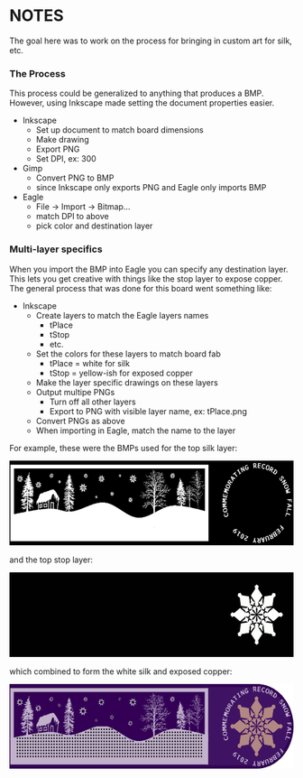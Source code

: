 # NOTES

The goal here was to work on the process for bringing in custom art for silk, etc.

### The Process
This process could be generalized to anything that produces a BMP. However, using Inkscape made setting the document properties easier.

* Inkscape
  * Set up document to match board dimensions
  * Make drawing
  * Export PNG
  * Set DPI, ex: 300
* Gimp
  * Convert PNG to BMP
  * since Inkscape only exports PNG and Eagle only imports BMP
* Eagle
  * File -> Import -> Bitmap...
  * match DPI to above
  * pick color and destination layer

### Multi-layer specifics
When you import the BMP into Eagle you can specify any destination layer. This lets you
get creative with things like the stop layer to expose copper. The general process that
was done for this board went something like:

* Inkscape
  * Create layers to match the Eagle layers names
    * tPlace
    * tStop
    * etc.
  * Set the colors for these layers to match board fab
    * tPlace = white for silk
    * tStop = yellow-ish for exposed copper
  * Make the layer specific drawings on these layers
  * Output multipe PNGs
    * Turn off all other layers
    * Export to PNG with visible layer name, ex: tPlace.png
  * Convert PNGs as above
  * When importing in Eagle, match the name to the layer

For example, these were the BMPs used for the top silk layer:

<img src="./doc/tPlace.bmp" height=150px>

and the top stop layer:

<img src="./doc/tStop.bmp" height=150px>

which combined to form the white silk and exposed copper:

<img src="./doc/feb_pcb_front.png" height=150px>
